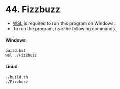 # 44. Fizzbuzz

- [WSL](https://learn.microsoft.com/en-us/windows/wsl/install) is required to run this program on Windows.
- To run the program, use the following commands
#### Windows
```bash
build.bat
wsl ./Fizzbuzz
```
#### Linux
```bash
./build.sh
./Fizzbuzz
```
